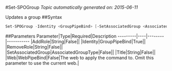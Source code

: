 #Set-SPOGroup
*Topic automatically generated on: 2015-06-11*

Updates a group
##Syntax
```powershell
Set-SPOGroup -Identity <GroupPipeBind> [-SetAssociatedGroup <AssociatedGroupType>] [-AddRole <String>] [-RemoveRole <String>] [-Title <String>] [-Web <WebPipeBind>]
```


##Parameters
Parameter|Type|Required|Description
---------|----|--------|-----------
|AddRole|String|False||
|Identity|GroupPipeBind|True||
|RemoveRole|String|False||
|SetAssociatedGroup|AssociatedGroupType|False||
|Title|String|False||
|Web|WebPipeBind|False|The web to apply the command to. Omit this parameter to use the current web.|
<!-- Ref: 7BBF3C14CF4D5B93911759435B661E89 -->